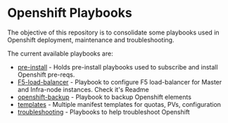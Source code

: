 # Openshift Playbooks

The objective of this repository is to consolidate some playbooks used in Openshift deployment, maintenance and troubleshooting.

The current available playbooks are:

* [pre-install](pre-install) - Holds pre-install playbooks used to subscribe and install Openshift pre-reqs.
* [F5-load-balancer](F5-load-balancer) - Playbook to configure F5 load-balancer for Master and Infra-node instances. Check it's Readme
* [openshift-backup](openshift-backup) - Playbook to backup Openshift elements
* [templates](templates) - Multiple manifest templates for quotas, PVs, configuration
* [troubleshooting](troubleshooting) - Playbooks to help troubleshoot Openshift